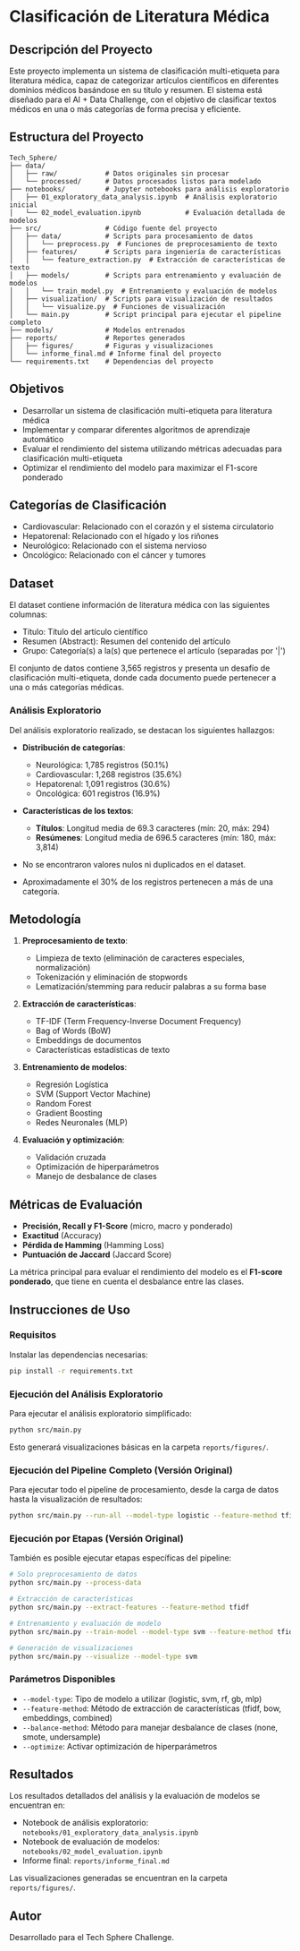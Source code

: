 # Clasificación de Literatura Médica

## Descripción del Proyecto
Este proyecto implementa un sistema de clasificación multi-etiqueta para literatura médica, capaz de categorizar artículos científicos en diferentes dominios médicos basándose en su título y resumen. El sistema está diseñado para el AI + Data Challenge, con el objetivo de clasificar textos médicos en una o más categorías de forma precisa y eficiente.

## Estructura del Proyecto
```
Tech_Sphere/
├── data/
│   ├── raw/            # Datos originales sin procesar
│   └── processed/      # Datos procesados listos para modelado
├── notebooks/          # Jupyter notebooks para análisis exploratorio
│   ├── 01_exploratory_data_analysis.ipynb  # Análisis exploratorio inicial
│   └── 02_model_evaluation.ipynb           # Evaluación detallada de modelos
├── src/                # Código fuente del proyecto
│   ├── data/           # Scripts para procesamiento de datos
│   │   └── preprocess.py  # Funciones de preprocesamiento de texto
│   ├── features/       # Scripts para ingeniería de características
│   │   └── feature_extraction.py  # Extracción de características de texto
│   ├── models/         # Scripts para entrenamiento y evaluación de modelos
│   │   └── train_model.py  # Entrenamiento y evaluación de modelos
│   ├── visualization/  # Scripts para visualización de resultados
│   │   └── visualize.py  # Funciones de visualización
│   └── main.py         # Script principal para ejecutar el pipeline completo
├── models/             # Modelos entrenados
├── reports/            # Reportes generados
│   ├── figures/        # Figuras y visualizaciones
│   └── informe_final.md # Informe final del proyecto
└── requirements.txt    # Dependencias del proyecto
```

## Objetivos
- Desarrollar un sistema de clasificación multi-etiqueta para literatura médica
- Implementar y comparar diferentes algoritmos de aprendizaje automático
- Evaluar el rendimiento del sistema utilizando métricas adecuadas para clasificación multi-etiqueta
- Optimizar el rendimiento del modelo para maximizar el F1-score ponderado

## Categorías de Clasificación
- Cardiovascular: Relacionado con el corazón y el sistema circulatorio
- Hepatorenal: Relacionado con el hígado y los riñones
- Neurológico: Relacionado con el sistema nervioso
- Oncológico: Relacionado con el cáncer y tumores

## Dataset
El dataset contiene información de literatura médica con las siguientes columnas:
- Título: Título del artículo científico
- Resumen (Abstract): Resumen del contenido del artículo
- Grupo: Categoría(s) a la(s) que pertenece el artículo (separadas por '|')

El conjunto de datos contiene 3,565 registros y presenta un desafío de clasificación multi-etiqueta, donde cada documento puede pertenecer a una o más categorías médicas.

### Análisis Exploratorio
Del análisis exploratorio realizado, se destacan los siguientes hallazgos:

- **Distribución de categorías**:
  - Neurológica: 1,785 registros (50.1%)
  - Cardiovascular: 1,268 registros (35.6%)
  - Hepatorenal: 1,091 registros (30.6%)
  - Oncológica: 601 registros (16.9%)

- **Características de los textos**:
  - **Títulos**: Longitud media de 69.3 caracteres (mín: 20, máx: 294)
  - **Resúmenes**: Longitud media de 696.5 caracteres (mín: 180, máx: 3,814)

- No se encontraron valores nulos ni duplicados en el dataset.
- Aproximadamente el 30% de los registros pertenecen a más de una categoría.

## Metodología
1. **Preprocesamiento de texto**:
   - Limpieza de texto (eliminación de caracteres especiales, normalización)
   - Tokenización y eliminación de stopwords
   - Lematización/stemming para reducir palabras a su forma base

2. **Extracción de características**:
   - TF-IDF (Term Frequency-Inverse Document Frequency)
   - Bag of Words (BoW)
   - Embeddings de documentos
   - Características estadísticas de texto

3. **Entrenamiento de modelos**:
   - Regresión Logística
   - SVM (Support Vector Machine)
   - Random Forest
   - Gradient Boosting
   - Redes Neuronales (MLP)

4. **Evaluación y optimización**:
   - Validación cruzada
   - Optimización de hiperparámetros
   - Manejo de desbalance de clases

## Métricas de Evaluación
- **Precisión, Recall y F1-Score** (micro, macro y ponderado)
- **Exactitud** (Accuracy)
- **Pérdida de Hamming** (Hamming Loss)
- **Puntuación de Jaccard** (Jaccard Score)

La métrica principal para evaluar el rendimiento del modelo es el **F1-score ponderado**, que tiene en cuenta el desbalance entre las clases.

## Instrucciones de Uso

### Requisitos
Instalar las dependencias necesarias:
```bash
pip install -r requirements.txt
```

### Ejecución del Análisis Exploratorio
Para ejecutar el análisis exploratorio simplificado:

```bash
python src/main.py
```

Esto generará visualizaciones básicas en la carpeta `reports/figures/`.

### Ejecución del Pipeline Completo (Versión Original)
Para ejecutar todo el pipeline de procesamiento, desde la carga de datos hasta la visualización de resultados:

```bash
python src/main.py --run-all --model-type logistic --feature-method tfidf
```

### Ejecución por Etapas (Versión Original)
También es posible ejecutar etapas específicas del pipeline:

```bash
# Solo preprocesamiento de datos
python src/main.py --process-data

# Extracción de características
python src/main.py --extract-features --feature-method tfidf

# Entrenamiento y evaluación de modelo
python src/main.py --train-model --model-type svm --feature-method tfidf --optimize

# Generación de visualizaciones
python src/main.py --visualize --model-type svm
```

### Parámetros Disponibles
- `--model-type`: Tipo de modelo a utilizar (logistic, svm, rf, gb, mlp)
- `--feature-method`: Método de extracción de características (tfidf, bow, embeddings, combined)
- `--balance-method`: Método para manejar desbalance de clases (none, smote, undersample)
- `--optimize`: Activar optimización de hiperparámetros

## Resultados
Los resultados detallados del análisis y la evaluación de modelos se encuentran en:
- Notebook de análisis exploratorio: `notebooks/01_exploratory_data_analysis.ipynb`
- Notebook de evaluación de modelos: `notebooks/02_model_evaluation.ipynb`
- Informe final: `reports/informe_final.md`

Las visualizaciones generadas se encuentran en la carpeta `reports/figures/`.

## Autor
Desarrollado para el Tech Sphere Challenge.